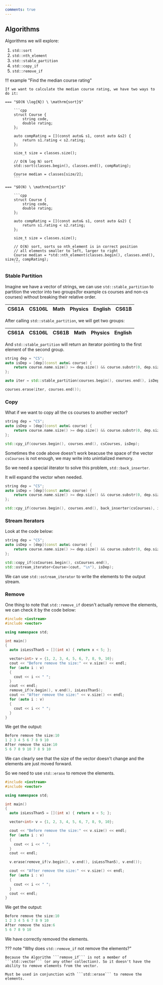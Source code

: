 ```yaml
---
comments: true
---
```


## Algorithms

Algorithms we will explore:

1. ```std::sort```
2. ```std::nth_element```
3. ```std::stable_partition```
4. ```std::copy_if```
5. ```std::remove_if```

!!! example "Find the median course rating"

    If we want to calculate the median course rating, we have two ways to do it:
    
    === "$O(N \log{N}) \ \mathrm{sort}$"
    
        ```cpp
        struct Course {
            string code,
            double rating;
        };
    
        auto compRating = [](const auto& s1, const auto &s2) {
            return s1.rating < s2.rating;
        };
    
        size_t size = classes.size();
    
        // O(N log N) sort
        std::sort(classes.begin(), classes.end(), compRating);
    
        Course median = classes[size/2];
        ```
    
    === "$O(N) \ \mathrm{sort}$"
    
        ```cpp
        struct Course {
            string code,
            double rating;
        };
    
        auto compRating = [](const auto& s1, const auto &s2) {
            return s1.rating < s2.rating;
        };
    
        size_t size = classes.size();
    
        // O(N) sort, sorts so nth_element is in correct position
        // all elements smaller to left, larger to right
        Course median = *std::nth_element(classes.begin(), classes.end(), size/2, compRating);
        ```

### Stable Partition

Imagine we have a vector of strings, we can use ```std::stable_partition``` to partition the vector into two groups(for example cs courses and non-cs courses) without breaking their relative order.

| CS61A | CS106L | Math | Physics | English | CS61B |
| :---: | :----: | :--: | :-----: | :-----: | :---: |

After calling ```std::stable_partition```, we will get two groups:

| CS61A | CS106L | CS61B | Math | Physics | English |
| :---: | :----: | :---: | :--: | :-----: | :-----: |

And ```std::stable_partition``` will return an iterator pointing to the first element of the second group.

```cpp
string dep = "CS";
auto isDep = [dep](const auto& course) {
    return course.name.size() >= dep.size() && course.substr(0, dep.size()) == dep;
};

auto iter = std::stable_partition(courses.begin(), courses.end(), isDep);

courses.erase(iter, courses.end());
```

### Copy

What if we want to copy all the cs courses to another vector?

```cpp
string dep = "CS";
auto isDep = [dep](const auto& course) {
    return course.name.size() >= dep.size() && course.substr(0, dep.size()) == dep;
};

std::cpy_if(courses.begin(), courses.end(), csCourses, isDep);
```

Sometimes the code above doesn't work beacuse the space of the vector ```csCourses``` is not enough, we may write into unintialized memory.

So we need a special iiterator to solve this problem, ```std::back_inserter```.

It will expand the vector when needed.

```cpp
string dep = "CS";
auto isDep = [dep](const auto& course) {
    return course.name.size() >= dep.size() && course.substr(0, dep.size()) == dep;
};

std::cpy_if(courses.begin(), courses.end(), back_inserter(csCourses), isDep);
```

### Stream Iterators

Look at the code below:

```cpp
string dep = "CS";
auto isDep = [dep](const auto& course) {
    return course.name.size() >= dep.size() && course.substr(0, dep.size()) == dep;
};

std::copy_if(csCourses.begin(), csCourses.end(),
std::ostream_iterator<Course>(cout, "\n"), isDep);
```

We can use ```std::ostream_iterator``` to write the elements to the output stream.

### Remove

One thing to note that ```std::remove_if``` doesn't actually remove the elements, we can check it by the code below:

```cpp
#include <iostream>
#include <vector>

using namespace std;

int main()
{
  auto isLessThan5 = [](int x) { return x < 5; };

  vector<int> v = {1, 2, 3, 4, 5, 6, 7, 8, 9, 10};
  cout << "Before remove the size:" << v.size() << endl;
  for (auto i : v)
  {
    cout << i << " ";
  }
  cout << endl;
  remove_if(v.begin(), v.end(), isLessThan5);
  cout << "After remove the size:" << v.size() << endl;
  for (auto i : v)
  {
    cout << i << " ";
  }
}
```

We get the output:

```cpp
Before remove the size:10
1 2 3 4 5 6 7 8 9 10
After remove the size:10
5 6 7 8 9 10 7 8 9 10
```

We can clearly see that the size of the vector doesn't change and the elements are just moved forward.

So we need to use ```std::erase``` to remove the elements.

```cpp
#include <iostream>
#include <vector>

using namespace std;

int main()
{
  auto isLessThan5 = [](int x) { return x < 5; };

  vector<int> v = {1, 2, 3, 4, 5, 6, 7, 8, 9, 10};

  cout << "Before remove the size:" << v.size() << endl;
  for (auto i : v)
  {
    cout << i << " ";
  }
  cout << endl;

  v.erase(remove_if(v.begin(), v.end(), isLessThan5), v.end());

  cout << "After remove the size:" << v.size() << endl;
  for (auto i : v)
  {
    cout << i << " ";
  }
  cout << endl;
}
```

We get the output:

```cpp
Before remove the size:10
1 2 3 4 5 6 7 8 9 10
After remove the size:6
5 6 7 8 9 10
```

We have correctly removed the elements.

??? note "Why does ```std::remove_if``` not remove the elements?"

    Because the Algorithm ```remove_if``` is not a member of ```std::vector``` (or any other collection). So it doesn't have the ability to remove elements from the vector.

    Must be used in conjunction with ```std::erase``` to remove the elements.